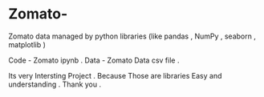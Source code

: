 # Zomato-
Zomato data managed by python libraries (like pandas , NumPy , seaborn , matplotlib )

Code - Zomato ipynb .
Data - Zomato Data  csv file .

Its very Intersting Project . Because Those are libraries Easy and understanding .
Thank you .


